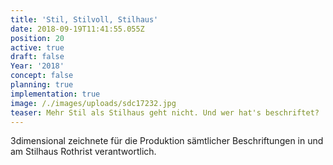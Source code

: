 ```yaml
---
title: 'Stil, Stilvoll, Stilhaus'
date: 2018-09-19T11:41:55.055Z
position: 20
active: true
draft: false
Year: '2018'
concept: false
planning: true
implementation: true
image: /./images/uploads/sdc17232.jpg
teaser: Mehr Stil als Stilhaus geht nicht. Und wer hat's beschriftet?
---
```

3dimensional zeichnete für die Produktion sämtlicher Beschriftungen in und am Stilhaus Rothrist verantwortlich.
